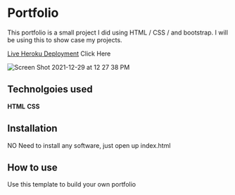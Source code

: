 # Portfolio

This portfolio is a small project I did using HTML / CSS / and bootstrap. I will be using this to show case my projects. 


[Live Heroku Deployment](https://rtportfolio786.herokuapp.com/) Click Here


![Screen Shot 2021-12-29 at 12 27 38 PM](https://user-images.githubusercontent.com/77412757/147700960-73283893-c9ba-40ce-8593-bdbe40d51e41.png)


## Technolgoies used

**HTML**
**CSS**

## Installation

NO Need to install any software, just open up index.html

## How to use

Use this template to build your own portfolio





